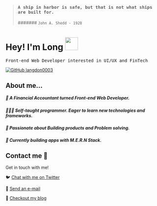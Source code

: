  
> #### <samp>A ship in harbor is safe, but that is not what ships are built for.
> 
> ####### `John A. Shedd - 1928`

# Hey! I'm  Long <img src="https://github.com/langdon0003/langdon0003/blob/main/handwave.gif" width="42" height="42">
<samp>Front-end Web Developer interested in UI/UX and FinTech
</samp>

[![GitHub langdon0003](https://img.shields.io/github/followers/thaiane?label=follow&style=social)](https://github.com/langdon0003)

## About me...  

##### 💼  A Financial Accountant turned Front-end Web Developer. 
##### 👨🏻‍💻  Self-taught programmer. Eager to learn new technologies and frameworks. 
##### 🧶  Passionate about Building products and Problem solving. 
##### 🚧  Currently building apps with M.E.R.N Stack.

## Contact me :speech_balloon:
Get in touch with me!

:bird:  <a href="https://twitter.com/langdon0003">Chat with me on Twitter</a>

:e-mail:  <a href="mailto:langdon0003@gmail.com">Send an e-mail</a>

:memo:  <a href="https://long.rocks">Checkout my blog</a>
